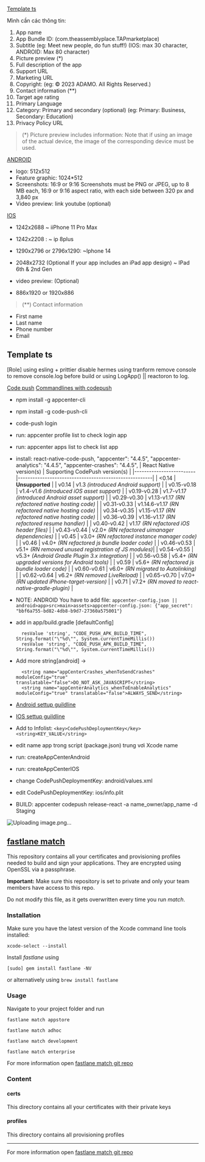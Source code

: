 [Template ts]()

Mình cần các thông tin:
1. App name
2. App Bundle ID: (com.theassemblyplace.TAPmarketplace)
3. Subtitle (eg: Meet new people, do fun stuff!) (IOS: max 30 character, ANDROID: Max 80 character)
4. Picture preview (*)
5. Full description of the app
6. Support URL
7. Marketing URL
8. Copyright: (eg: © 2023 ADAMO. All Rights Reserved.) 
9. Contact information (**)
10. Target age rating
11. Primary Language
12. Category: Primary and secondary (optional) (eg: Primary: Business, Secondary: Education)
13. Privacy Policy URL

> (*) Picture preview includes information: Note that if using an image of the actual device, the image of the corresponding device must be used.

[ANDROID]()
+ logo: 512x512
+ Feature graphic: 1024*512
+ Screenshots: 16:9 or 9:16 Screenshots must be PNG or JPEG, up to 8 MB each, 16:9 or 9:16 aspect ratio, with each side between 320 px and 3,840 px
+ Video preview: link youtube (optional) 

[IOS]()
+ 1242x2688 ~ iiPhone 11 Pro Max
+ 1242x2208 : ~ ip 8plus
+ 1290x2796 or 2796x1290: ~Iphone 14
+ 2048x2732 (Optional If your app includes an iPad app design) ~ IPad 6th & 2nd Gen

+ video preview: (Optional)
+ 886x1920 or 1920x886

> (**) Contact information
+ First name
+ Last name
+ Phone number
+ Email

## Template ts

[Role]
using esling + prittier
disable hermes
using tranform remove console to remove console.log before build
or using LogApp() || reactoron to log.

[Code push](https://github.com/microsoft/appcenter-cli)
[Commandlines with codepush](https://learn.microsoft.com/en-us/appcenter/distribution/codepush/cli)
+ npm install -g appcenter-cli
+ npm install -g code-push-cli
+ code-push login 
+ run: appcenter profile list to check login app
+ run: appcenter apps list to check list app
+ install: react-native-code-push,  "appcenter": "4.4.5", "appcenter-analytics": "4.4.5", "appcenter-crashes": "4.4.5",
  | React Native version(s) | Supporting CodePush version(s)                        |
  |-------------------------|-------------------------------------------------------|
  | <0.14                   | **Unsupported**                                       |
  | v0.14                   | v1.3 *(introduced Android support)*                   |
  | v0.15-v0.18             | v1.4-v1.6 *(introduced iOS asset support)*            |
  | v0.19-v0.28             | v1.7-v1.17 *(introduced Android asset support)*       |
  | v0.29-v0.30             | v1.13-v1.17 *(RN refactored native hosting code)*     |
  | v0.31-v0.33             | v1.14.6-v1.17 *(RN refactored native hosting code)*   |
  | v0.34-v0.35             | v1.15-v1.17 *(RN refactored native hosting code)*     |
  | v0.36-v0.39             | v1.16-v1.17 *(RN refactored resume handler)*          |
  | v0.40-v0.42             | v1.17 *(RN refactored iOS header files)*              |
  | v0.43-v0.44             | v2.0+ *(RN refactored uimanager dependencies)*        |
  | v0.45                   | v3.0+ *(RN refactored instance manager code)*         |
  | v0.46                   | v4.0+ *(RN refactored js bundle loader code)*         |
  | v0.46-v0.53             | v5.1+ *(RN removed unused registration of JS modules)*|
  | v0.54-v0.55             | v5.3+ *(Android Gradle Plugin 3.x integration)*       |
  | v0.56-v0.58             | v5.4+ *(RN upgraded versions for Android tools)*      |
  | v0.59                   | v5.6+ *(RN refactored js bundle loader code)*         |
  | v0.60-v0.61             | v6.0+ *(RN migrated to Autolinking)*                  |
  | v0.62-v0.64             | v6.2+ *(RN removed LiveReload)*                       |
  | v0.65-v0.70             | v7.0+ *(RN updated iPhone-target-version)*            |
  | v0.71                   | v7.2+ *(RN moved to react-native-gradle-plugin)*      |
+ NOTE: ANDROID You have to add file: `appcenter-config.json || android>app>src>main>assets>appcenter-config.json: {"app_secret": "bbf6a755-bd82-4db8-b9d7-27360a575001"}`
+ add in app/build.gradle [defaultConfig]
  
    ```
      resValue 'string', "CODE_PUSH_APK_BUILD_TIME", String.format("\"%d\"", System.currentTimeMillis())
      resValue 'string', "CODE_PUSH_APK_BUILD_TIME", String.format("\"%d\"", System.currentTimeMillis())
    ```
+ Add more string[android] ->
  ```
    <string name="appCenterCrashes_whenToSendCrashes" moduleConfig="true" translatable="false">DO_NOT_ASK_JAVASCRIPT</string>
    <string name="appCenterAnalytics_whenToEnableAnalytics" moduleConfig="true" translatable="false">ALWAYS_SEND</string>   
  ```
+ [Android settup guildline](https://github.com/microsoft/react-native-code-push/blob/master/docs/setup-android.md)
+ [IOS settup guildline](https://github.com/microsoft/react-native-code-push/blob/master/docs/setup-ios.md)
+ Add to Infolist: `<key>CodePushDeploymentKey</key><string>KEY_VALUE</string>`
+ edit name app trong script (package.json) trung vơi Xcode name
+ run: createAppCenterAndroid
+ run: createAppCenterIOS
+ change CodePushDeploymentKey: android/values.xml
+ edit CodePushDeploymentKey: ios/info.plit
+ BUILD: appcenter codepush release-react -a name_owner/app_name -d Staging

![Uploading image.png…]()


## [fastlane match](https://docs.fastlane.tools/actions/match/)

This repository contains all your certificates and provisioning profiles needed to build and sign your applications. They are encrypted using OpenSSL via a passphrase.

**Important:** Make sure this repository is set to private and only your team members have access to this repo.

Do not modify this file, as it gets overwritten every time you run _match_.

### Installation

Make sure you have the latest version of the Xcode command line tools installed:

```
xcode-select --install
```

Install _fastlane_ using

```
[sudo] gem install fastlane -NV
```

or alternatively using `brew install fastlane`

### Usage

Navigate to your project folder and run

```
fastlane match appstore
```

```
fastlane match adhoc
```

```
fastlane match development
```

```
fastlane match enterprise
```

For more information open [fastlane match git repo](https://docs.fastlane.tools/actions/match/)

### Content

#### certs

This directory contains all your certificates with their private keys

#### profiles

This directory contains all provisioning profiles

---

For more information open [fastlane match git repo](https://docs.fastlane.tools/actions/match/)
